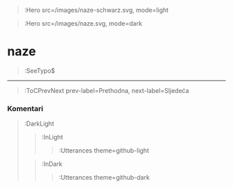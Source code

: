 > :Hero src=/images/naze-schwarz.svg,
>       mode=light

> :Hero src=/images/naze.svg,
>       mode=dark

# naze

> :SeeTypo$

****


> :ToCPrevNext prev-label=Prethodna, next-label=Sljedeća

### Komentari

> :DarkLight
> > :InLight
> >
> > > :Utterances theme=github-light
>
> > :InDark
> >
> > > :Utterances theme=github-dark